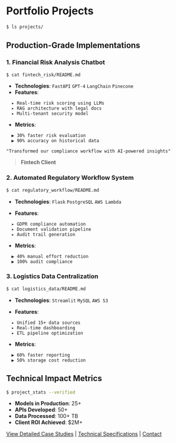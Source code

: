 # Portfolio Projects

```bash
$ ls projects/
```

## Production-Grade Implementations

### 1. Financial Risk Analysis Chatbot
```bash
$ cat fintech_risk/README.md
```
- **Technologies**: `FastAPI` `GPT-4` `LangChain` `Pinecone`
- **Features**:
```text
  ▸ Real-time risk scoring using LLMs  
  ▸ RAG architecture with legal docs  
  ▸ Multi-tenant security model
```
- **Metrics**:
```text
  ▶ 30% faster risk evaluation  
  ▶ 90% accuracy on historical data
```
```text
"Transformed our compliance workflow with AI-powered insights"
```
> **Fintech Client**

### 2. Automated Regulatory Workflow System
```bash
$ cat regulatory_workflow/README.md
```
- **Technologies**: `Flask` `PostgreSQL` `AWS Lambda`

- **Features**:
```text
  ▸ GDPR compliance automation  
  ▸ Document validation pipeline  
  ▸ Audit trail generation
```
- **Metrics**:
```text
  ▶ 40% manual effort reduction  
  ▶ 100% audit compliance
```
### 3. Logistics Data Centralization
```bash
$ cat logistics_data/README.md
```
- **Technologies**: `Streamlit` `MySQL` `AWS S3`

- **Features**:
```text
  ▸ Unified 15+ data sources  
  ▸ Real-time dashboarding  
  ▸ ETL pipeline optimization
```
- **Metrics**:
```text
  ▶ 60% faster reporting  
  ▶ 50% storage cost reduction
```
## Technical Impact Metrics
```bash
$ project_stats --verified
```
- **Models in Production**: 25+  
- **APIs Developed**: 50+  
- **Data Processed**: 100+ TB  
- **Client ROI Achieved**: $2M+  


[View Detailed Case Studies](ai-solutions.md) | [Technical Specifications](expertise.md) | [Contact](contact.md)
